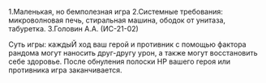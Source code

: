 1.Маленькая, но бемполезная игра
2.Системные требования: микроволновая печь, стиральная машина, ободок от унитаза, табуретка.
3.Головин А.А. (ИС-21-02)

Суть игры: каждыЙ ход ваш герой и противник с помощью фактора рандома могут наносить друг-другу урон, а также могут восстановить себе здоровье. После обнуления полоски HP вашего героя или противника игра заканчивается.
